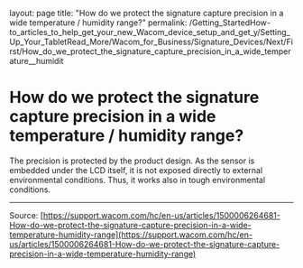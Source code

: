 layout: page
title: "How do we protect the signature capture precision in a wide temperature / humidity range?"
permalink: /Getting_StartedHow-to_articles_to_help_get_your_new_Wacom_device_setup_and_get_y/Setting_Up_Your_TabletRead_More/Wacom_for_Business/Signature_Devices/Next/First/How_do_we_protect_the_signature_capture_precision_in_a_wide_temperature__humidit

# How do we protect the signature capture precision in a wide temperature / humidity range?

The precision is protected by the product design. As the sensor is embedded under the LCD itself, it is not exposed directly to external environmental conditions. Thus, it works also in tough environmental conditions.

---
Source: [https://support.wacom.com/hc/en-us/articles/1500006264681-How-do-we-protect-the-signature-capture-precision-in-a-wide-temperature-humidity-range](https://support.wacom.com/hc/en-us/articles/1500006264681-How-do-we-protect-the-signature-capture-precision-in-a-wide-temperature-humidity-range)
